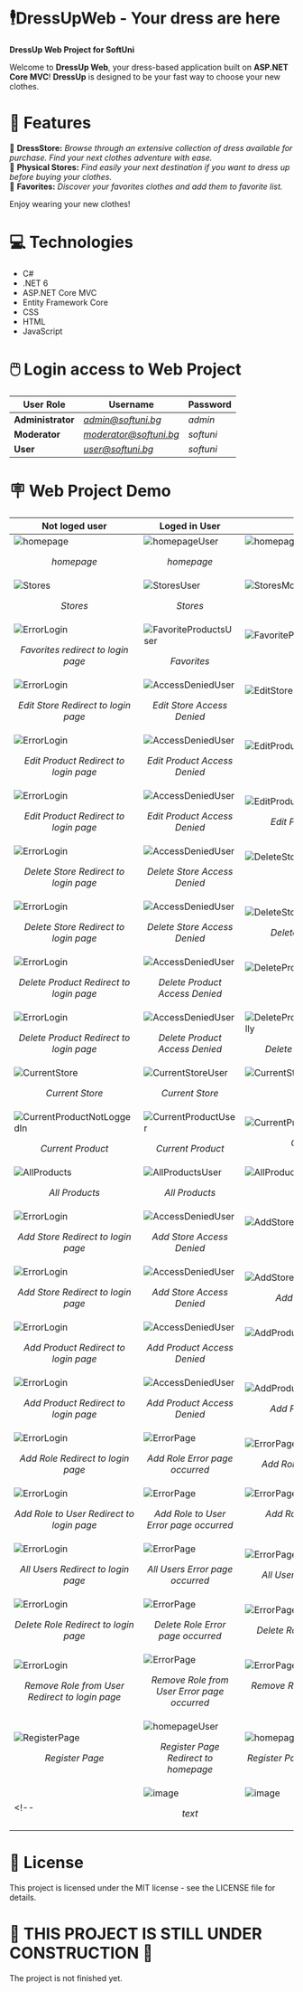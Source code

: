 # 🕴️DressUpWeb - Your dress are here
**DressUp Web Project for SoftUni**

Welcome to **DressUp Web**, your dress-based application built on **ASP.NET Core MVC**! **DressUp** is designed to be your fast way to choose your new clothes.

# 📖 Features
👕 **DressStore:** *Browse through an extensive collection of dress available for purchase. Find your next clothes adventure with ease.* <br>
🏪 **Physical Stores:** *Find easily your next destination if you want to dress up before buying your clothes.* <br>
📌 **Favorites:** *Discover your favorites clothes and add them to favorite list.* <br>

Enjoy wearing your new clothes!

# 💻 Technologies
- C#
- .NET 6
- ASP.NET Core MVC
- Entity Framework Core
- CSS
- HTML
- JavaScript

# 🖱️ Login access to Web Project
| **User Role**  | **Username** | **Password** |
| ------ | ------ | ------ |
| **Administrator** | *admin@softuni.bg* | *admin* |
| **Moderator** | *moderator@softuni.bg* | *softuni* |
| **User** | *user@softuni.bg* | *softuni* |

# 🪧 Web Project Demo
| **Not loged user**  | **Loged in User** | **Moderator** | **Admin** |
| --------------------------------------------------------------------------------------------------------------------------------------- | --------------------------------------------------------------------------------------------------------------------------------------- | --------------------------------------------------------------------------------------------------------------------------------------- | --------------------------------------------------------------------------------------------------------------------------------------- |
| <img src="https://github.com/MDimidov/DressUpWeb/blob/main/WebSIteImages/homepage.png" alt="homepage"> <p align="center">*homepage*</p> | <img src="https://github.com/MDimidov/DressUpWeb/blob/main/WebSIteImages/homepageUser.png" alt="homepageUser"> <p align="center">*homepage*</p> | <img src="https://github.com/MDimidov/DressUpWeb/blob/main/WebSIteImages/homepageModerator.png" alt="homepageModerator"> <p align="center">*homepage*</p> | <img src="https://github.com/MDimidov/DressUpWeb/blob/main/WebSIteImages/homepageAdmin.png" alt="homepageAdmin"> <p align="center">*homepage*</p> |
| <img src="https://github.com/MDimidov/DressUpWeb/blob/main/WebSIteImages/Stores.png" alt="Stores"> <p align="center">*Stores*</p> | <img src="https://github.com/MDimidov/DressUpWeb/blob/main/WebSIteImages/StoresUser.png" alt="StoresUser"> <p align="center">*Stores*</p> | <img src="https://github.com/MDimidov/DressUpWeb/blob/main/WebSIteImages/StoresModerator.png" alt="StoresModerator"> <p align="center">*Stores*</p> | <img src="https://github.com/MDimidov/DressUpWeb/blob/main/WebSIteImages/StoresModerator.png" alt="StoresModerator"> <p align="center">*Stores*</p> |
| <img src="https://github.com/MDimidov/DressUpWeb/blob/main/WebSIteImages/ErrorLogin.png" alt="ErrorLogin"> <p align="center">*Favorites redirect to login page*</p> | <img src="https://github.com/MDimidov/DressUpWeb/blob/main/WebSIteImages/FavoriteProductsUser.png" alt="FavoriteProductsUser"> <p align="center">*Favorites*</p> | <img src="https://github.com/MDimidov/DressUpWeb/blob/main/WebSIteImages/FavoriteProductsModerator.png" alt="FavoriteProductsModerator"> <p align="center">*Favorites*</p> | <img src="https://github.com/MDimidov/DressUpWeb/blob/main/WebSIteImages/FavoriteProductsModerator.png" alt="FavoriteProductsModerator"> <p align="center">*Favorites*</p> |
| <img src="https://github.com/MDimidov/DressUpWeb/blob/main/WebSIteImages/ErrorLogin.png" alt="ErrorLogin"> <p align="center">*Edit Store Redirect to login page*</p> | <img src="https://github.com/MDimidov/DressUpWeb/blob/main/WebSIteImages/AccessDeniedUser.png" alt="AccessDeniedUser"> <p align="center">*Edit Store Access Denied*</p> | <img src="https://github.com/MDimidov/DressUpWeb/blob/main/WebSIteImages/EditStoreModerator.png" alt="EditStoreModerator"> <p align="center">*Edit Store*</p> | <img src="https://github.com/MDimidov/DressUpWeb/blob/main/WebSIteImages/EditStoreModerator.png" alt="EditStoreModerator"> <p align="center">*Edit Store*</p> |
| <img src="https://github.com/MDimidov/DressUpWeb/blob/main/WebSIteImages/ErrorLogin.png" alt="ErrorLogin"> <p align="center">*Edit Product Redirect to login page*</p> | <img src="https://github.com/MDimidov/DressUpWeb/blob/main/WebSIteImages/AccessDeniedUser.png" alt="AccessDeniedUser"> <p align="center">*Edit Product Access Denied*</p> | <img src="https://github.com/MDimidov/DressUpWeb/blob/main/WebSIteImages/EditProductModerator.png" alt="EditProductModerator"> <p align="center">*Edit Product*</p> | <img src="https://github.com/MDimidov/DressUpWeb/blob/main/WebSIteImages/EditProductModerator.png" alt="EditProductModerator"> <p align="center">*Edit Product*</p> |
| <img src="https://github.com/MDimidov/DressUpWeb/blob/main/WebSIteImages/ErrorLogin.png" alt="ErrorLogin"> <p align="center">*Edit Product Redirect to login page*</p> | <img src="https://github.com/MDimidov/DressUpWeb/blob/main/WebSIteImages/AccessDeniedUser.png" alt="AccessDeniedUser"> <p align="center">*Edit Product Access Denied*</p> | <img src="https://github.com/MDimidov/DressUpWeb/blob/main/WebSIteImages/EditProductModeratorSuccessfully.png" alt="EditProductModeratorSuccessfully"> <p align="center">*Edit Product Successfully*</p> | <img src="https://github.com/MDimidov/DressUpWeb/blob/main/WebSIteImages/EditProductModeratorSuccessfully.png" alt="EditProductModeratorSuccessfully"> <p align="center">*Edit Product Successfully*</p> |
| <img src="https://github.com/MDimidov/DressUpWeb/blob/main/WebSIteImages/ErrorLogin.png" alt="ErrorLogin"> <p align="center">*Delete Store Redirect to login page*</p> | <img src="https://github.com/MDimidov/DressUpWeb/blob/main/WebSIteImages/AccessDeniedUser.png" alt="AccessDeniedUser"> <p align="center">*Delete Store Access Denied*</p> | <img src="https://github.com/MDimidov/DressUpWeb/blob/main/WebSIteImages/DeleteStoreModerator.png" alt="DeleteStoreModerator"> <p align="center">*Delete Store*</p> | <img src="https://github.com/MDimidov/DressUpWeb/blob/main/WebSIteImages/DeleteStoreModerator.png" alt="DeleteStoreModerator"> <p align="center">*Delete Store*</p> |
| <img src="https://github.com/MDimidov/DressUpWeb/blob/main/WebSIteImages/ErrorLogin.png" alt="ErrorLogin"> <p align="center">*Delete Store Redirect to login page*</p> | <img src="https://github.com/MDimidov/DressUpWeb/blob/main/WebSIteImages/AccessDeniedUser.png" alt="AccessDeniedUser"> <p align="center">*Delete Store Access Denied*</p> | <img src="https://github.com/MDimidov/DressUpWeb/blob/main/WebSIteImages/DeleteStoreModeratorSuccessfully.png" alt="DeleteStoreModeratorSuccessfully"> <p align="center">*Delete Store Successfully*</p> | <img src="https://github.com/MDimidov/DressUpWeb/blob/main/WebSIteImages/DeleteStoreModeratorSuccessfully.png" alt="DeleteStoreModeratorSuccessfully"> <p align="center">*Delete Store Successfully*</p> |
| <img src="https://github.com/MDimidov/DressUpWeb/blob/main/WebSIteImages/ErrorLogin.png" alt="ErrorLogin"> <p align="center">*Delete Product Redirect to login page*</p> | <img src="https://github.com/MDimidov/DressUpWeb/blob/main/WebSIteImages/AccessDeniedUser.png" alt="AccessDeniedUser"> <p align="center">*Delete Product Access Denied*</p> | <img src="https://github.com/MDimidov/DressUpWeb/blob/main/WebSIteImages/DeleteProductModerator.png" alt="DeleteProductModerator"> <p align="center">*Delete Product*</p> | <img src="https://github.com/MDimidov/DressUpWeb/blob/main/WebSIteImages/DeleteProductModerator.png" alt="DeleteProductModerator"> <p align="center">*Delete Product*</p> |
| <img src="https://github.com/MDimidov/DressUpWeb/blob/main/WebSIteImages/ErrorLogin.png" alt="ErrorLogin"> <p align="center">*Delete Product Redirect to login page*</p> | <img src="https://github.com/MDimidov/DressUpWeb/blob/main/WebSIteImages/AccessDeniedUser.png" alt="AccessDeniedUser"> <p align="center">*Delete Product Access Denied*</p> | <img src="https://github.com/MDimidov/DressUpWeb/blob/main/WebSIteImages/DeleteProductModeratorSuccessfully.png" alt="DeleteProductModeratorSuccessfully"> <p align="center">*Delete Product Successfully*</p> | <img src="https://github.com/MDimidov/DressUpWeb/blob/main/WebSIteImages/DeleteProductModeratorSuccessfully.png" alt="DeleteProductModeratorSuccessfully"> <p align="center">*Delete Product Successfully*</p> |
| <img src="https://github.com/MDimidov/DressUpWeb/blob/main/WebSIteImages/CurrentStore.png" alt="CurrentStore"> <p align="center">*Current Store*</p> | <img src="https://github.com/MDimidov/DressUpWeb/blob/main/WebSIteImages/CurrentStoreUser.png" alt="CurrentStoreUser"> <p align="center">*Current Store*</p> | <img src="https://github.com/MDimidov/DressUpWeb/blob/main/WebSIteImages/CurrentStoreAdmin.png" alt="CurrentStoreAdmin"> <p align="center">*Current Store*</p> | <img src="https://github.com/MDimidov/DressUpWeb/blob/main/WebSIteImages/CurrentStoreAdmin.png" alt="CurrentStoreAdmin"> <p align="center">*Current Store*</p> |
| <img src="https://github.com/MDimidov/DressUpWeb/blob/main/WebSIteImages/CurrentProductNotLoggedIn.png" alt="CurrentProductNotLoggedIn"> <p align="center">*Current Product*</p> | <img src="https://github.com/MDimidov/DressUpWeb/blob/main/WebSIteImages/CurrentProductUser.png" alt="CurrentProductUser"> <p align="center">*Current Product*</p> | <img src="https://github.com/MDimidov/DressUpWeb/blob/main/WebSIteImages/CurrentProductAdmin.png" alt="CurrentProductAdmin"> <p align="center">*Current Product*</p> | <img src="https://github.com/MDimidov/DressUpWeb/blob/main/WebSIteImages/CurrentProductAdmin.png" alt="CurrentProductAdmin"> <p align="center">*Current Product*</p> |
| <img src="https://github.com/MDimidov/DressUpWeb/blob/main/WebSIteImages/AllProducts.png" alt="AllProducts"> <p align="center">*All Products*</p> | <img src="https://github.com/MDimidov/DressUpWeb/blob/main/WebSIteImages/AllProductsUser.png" alt="AllProductsUser"> <p align="center">*All Products*</p> | <img src="https://github.com/MDimidov/DressUpWeb/blob/main/WebSIteImages/AllProductsAdmin.png" alt="AllProductsAdmin"> <p align="center">*All Products*</p> | <img src="https://github.com/MDimidov/DressUpWeb/blob/main/WebSIteImages/AllProductsAdmin.png" alt="AllProductsAdmin"> <p align="center">*All Products*</p> |
| <img src="https://github.com/MDimidov/DressUpWeb/blob/main/WebSIteImages/ErrorLogin.png" alt="ErrorLogin"> <p align="center">*Add Store Redirect to login page*</p> | <img src="https://github.com/MDimidov/DressUpWeb/blob/main/WebSIteImages/AccessDeniedUser.png" alt="AccessDeniedUser"> <p align="center">*Add Store Access Denied*</p> | <img src="https://github.com/MDimidov/DressUpWeb/blob/main/WebSIteImages/AddStoreModerator.png" alt="AddStoreModerator"> <p align="center">*Add Store*</p> | <img src="https://github.com/MDimidov/DressUpWeb/blob/main/WebSIteImages/AddStoreModerator.png" alt="AddStoreModerator"> <p align="center">*Add Store*</p> |
| <img src="https://github.com/MDimidov/DressUpWeb/blob/main/WebSIteImages/ErrorLogin.png" alt="ErrorLogin"> <p align="center">*Add Store Redirect to login page*</p> | <img src="https://github.com/MDimidov/DressUpWeb/blob/main/WebSIteImages/AccessDeniedUser.png" alt="AccessDeniedUser"> <p align="center">*Add Store Access Denied*</p> | <img src="https://github.com/MDimidov/DressUpWeb/blob/main/WebSIteImages/AddStoreModeratorSuccessfully.png" alt="AddStoreModeratorSuccessfully"> <p align="center">*Add Store Successfully*</p> | <img src="https://github.com/MDimidov/DressUpWeb/blob/main/WebSIteImages/AddStoreModeratorSuccessfully.png" alt="AddStoreModeratorSuccessfully"> <p align="center">*Add Store Successfully*</p> |
| <img src="https://github.com/MDimidov/DressUpWeb/blob/main/WebSIteImages/ErrorLogin.png" alt="ErrorLogin"> <p align="center">*Add Product Redirect to login page*</p> | <img src="https://github.com/MDimidov/DressUpWeb/blob/main/WebSIteImages/AccessDeniedUser.png" alt="AccessDeniedUser"> <p align="center">*Add Product Access Denied*</p> | <img src="https://github.com/MDimidov/DressUpWeb/blob/main/WebSIteImages/AddProductModerator.png" alt="AddProductModerator"> <p align="center">*Add Product*</p> | <img src="https://github.com/MDimidov/DressUpWeb/blob/main/WebSIteImages/AddProductModerator.png" alt="AddProductModerator"> <p align="center">*Add Product*</p> |
| <img src="https://github.com/MDimidov/DressUpWeb/blob/main/WebSIteImages/ErrorLogin.png" alt="ErrorLogin"> <p align="center">*Add Product Redirect to login page*</p> | <img src="https://github.com/MDimidov/DressUpWeb/blob/main/WebSIteImages/AccessDeniedUser.png" alt="AccessDeniedUser"> <p align="center">*Add Product Access Denied*</p> | <img src="https://github.com/MDimidov/DressUpWeb/blob/main/WebSIteImages/AddProductModeratorSuccessfully.png" alt="AddProductModeratorSuccessfully"> <p align="center">*Add Product Successfully*</p> | <img src="https://github.com/MDimidov/DressUpWeb/blob/main/WebSIteImages/AddProductModeratorSuccessfully.png" alt="AddProductModeratorSuccessfully"> <p align="center">*Add Product Successfully*</p> |
| <img src="https://github.com/MDimidov/DressUpWeb/blob/main/WebSIteImages/ErrorLogin.png" alt="ErrorLogin"> <p align="center">*Add Role Redirect to login page*</p> | <img src="https://github.com/MDimidov/DressUpWeb/blob/main/WebSIteImages/ErrorPage.png" alt="ErrorPage"> <p align="center">*Add Role Error page occurred*</p> | <img src="https://github.com/MDimidov/DressUpWeb/blob/main/WebSIteImages/ErrorPage.png" alt="ErrorPage"> <p align="center">*Add Role Error page occurred*</p> | <img src="https://github.com/MDimidov/DressUpWeb/blob/main/WebSIteImages/AddRoleAdminSuccessfully.png" alt="AddRoleAdminSuccessfully"> <p align="center">*Add Role Successfully*</p> |
| <img src="https://github.com/MDimidov/DressUpWeb/blob/main/WebSIteImages/ErrorLogin.png" alt="ErrorLogin"> <p align="center">*Add Role to User Redirect to login page*</p> | <img src="https://github.com/MDimidov/DressUpWeb/blob/main/WebSIteImages/ErrorPage.png" alt="ErrorPage"> <p align="center">*Add Role to User Error page occurred*</p> | <img src="https://github.com/MDimidov/DressUpWeb/blob/main/WebSIteImages/ErrorPage.png" alt="ErrorPage"> <p align="center">*Add Role to User Error page occurred*</p> | <img src="https://github.com/MDimidov/DressUpWeb/blob/main/WebSIteImages/AddRoleToUserAdminSuccessfully.png" alt="AddRoleToUserAdminSuccessfully"> <p align="center">*Add Role to User Successfully*</p> |
| <img src="https://github.com/MDimidov/DressUpWeb/blob/main/WebSIteImages/ErrorLogin.png" alt="ErrorLogin"> <p align="center">*All Users Redirect to login page*</p> | <img src="https://github.com/MDimidov/DressUpWeb/blob/main/WebSIteImages/ErrorPage.png" alt="ErrorPage"> <p align="center">*All Users Error page occurred*</p> | <img src="https://github.com/MDimidov/DressUpWeb/blob/main/WebSIteImages/ErrorPage.png" alt="ErrorPage"> <p align="center">*All Users Error page occurred*</p> | <img src="https://github.com/MDimidov/DressUpWeb/blob/main/WebSIteImages/AllUsersAdmin.png" alt="AllUsersAdmin"> <p align="center">*All Users*</p> |
| <img src="https://github.com/MDimidov/DressUpWeb/blob/main/WebSIteImages/ErrorLogin.png" alt="ErrorLogin"> <p align="center">*Delete Role Redirect to login page*</p> | <img src="https://github.com/MDimidov/DressUpWeb/blob/main/WebSIteImages/ErrorPage.png" alt="ErrorPage"> <p align="center">*Delete Role Error page occurred*</p> | <img src="https://github.com/MDimidov/DressUpWeb/blob/main/WebSIteImages/ErrorPage.png" alt="ErrorPage"> <p align="center">*Delete Role Error page occurred*</p> | <img src="https://github.com/MDimidov/DressUpWeb/blob/main/WebSIteImages/DeleteRoleAdminSuccessfully.png" alt="DeleteRoleAdminSuccessfully"> <p align="center">*Delete Role Successfully*</p> |
| <img src="https://github.com/MDimidov/DressUpWeb/blob/main/WebSIteImages/ErrorLogin.png" alt="ErrorLogin"> <p align="center">*Remove Role from User Redirect to login page*</p> | <img src="https://github.com/MDimidov/DressUpWeb/blob/main/WebSIteImages/ErrorPage.png" alt="ErrorPage"> <p align="center">*Remove Role from User Error page occurred*</p> | <img src="https://github.com/MDimidov/DressUpWeb/blob/main/WebSIteImages/ErrorPage.png" alt="ErrorPage"> <p align="center">*Remove Role from User Error page occurred*</p> | <img src="https://github.com/MDimidov/DressUpWeb/blob/main/WebSIteImages/RemoveFromRoleAdminSuccessfully.png" alt="RemoveFromRoleAdminSuccessfully"> <p align="center">*Remove Role from User Successfully*</p> |
| <img src="https://github.com/MDimidov/DressUpWeb/blob/main/WebSIteImages/RegisterPage.png" alt="RegisterPage"> <p align="center">*Register Page*</p> | <img src="https://github.com/MDimidov/DressUpWeb/blob/main/WebSIteImages/homepageUser.png" alt="homepageUser"> <p align="center">*Register Page Redirect to homepage*</p> | <img src="https://github.com/MDimidov/DressUpWeb/blob/main/WebSIteImages/homepageModerator.png" alt="homepageModerator"> <p align="center">*Register Page Redirect to homepage*</p> | <img src="https://github.com/MDimidov/DressUpWeb/blob/main/WebSIteImages/homepageAdmin.png" alt="homepageAdmin"> <p align="center">*Register Page Redirect to homepage*</p> |
<!-- | <img src="link" alt="image"> <p align="center">*text*</p> | <img src="link" alt="image"> <p align="center">*text*</p> | <img src="link" alt="image"> <p align="center">*text*</p> | <img src="link" alt="image"> <p align="center">*text*</p> | -->


# 📄 License
This project is licensed under the MIT license - see the LICENSE file for details.

# :construction: THIS PROJECT IS STILL UNDER CONSTRUCTION :construction:
The project is not finished yet.
